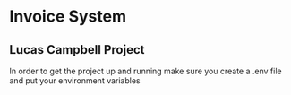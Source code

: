 # Invoice System
## Lucas Campbell Project

<p>In order to get the project up and running make sure you create a .env file and put your environment variables<p>
